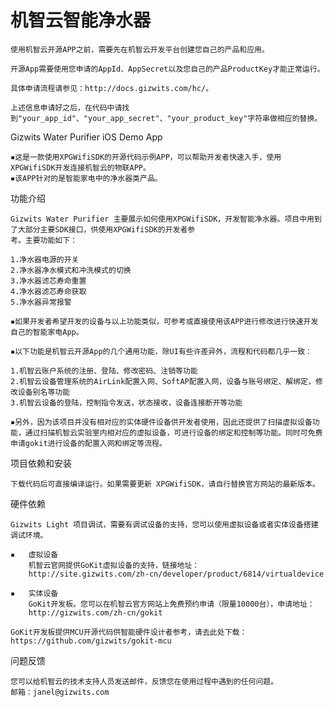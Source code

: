机智云智能净水器
=============

    使用机智云开源APP之前，需要先在机智云开发平台创建您自己的产品和应用。

    开源App需要使用您申请的AppId、AppSecret以及您自己的产品ProductKey才能正常运行。

    具体申请流程请参见：http://docs.gizwits.com/hc/。

    上述信息申请好之后，在代码中请找到"your_app_id"、"your_app_secret"、"your_product_key"字符串做相应的替换。

Gizwits Water Purifier iOS Demo App

	▪这是一款使用XPGWifiSDK的开源代码示例APP，可以帮助开发者快速入手，使用XPGWifiSDK开发连接机智云的物联APP。
	▪该APP针对的是智能家电中的净水器类产品。

功能介绍

    Gizwits Water Purifier 主要展示如何使用XPGWifiSDK，开发智能净水器。项目中用到了大部分主要SDK接口，供使用XPGWifiSDK的开发者参
    考。主要功能如下：

	1.净水器电源的开关
	2.净水器净水模式和冲洗模式的切换
	3.净水器滤芯寿命重置
	4.净水器滤芯寿命获取
	5.净水器异常报警

	▪如果开发者希望开发的设备与以上功能类似，可参考或直接使用该APP进行修改进行快速开发自己的智能家电App。

	▪以下功能是机智云开源App的几个通用功能，除UI有些许差异外，流程和代码都几乎一致：

	1.机智云账户系统的注册、登陆、修改密码、注销等功能
	2.机智云设备管理系统的AirLink配置入网、SoftAP配置入网，设备与账号绑定、解绑定，修改设备别名等功能
	3.机智云设备的登陆，控制指令发送，状态接收，设备连接断开等功能

	▪另外，因为该项目并没有相对应的实体硬件设备供开发者使用，因此还提供了扫描虚拟设备功能，通过扫描机智云实验室内相对应的虚拟设备，可进行设备的绑定和控制等功能。同时可免费申请gokit进行设备的配置入网和绑定等流程。

项目依赖和安装

	下载代码后可直接编译运行。如果需要更新 XPGWifiSDK，请自行替换官方网站的最新版本。

硬件依赖

    Gizwits Light 项目调试，需要有调试设备的支持，您可以使用虚拟设备或者实体设备搭建调试环境。

	▪	虚拟设备
        机智云官网提供GoKit虚拟设备的支持，链接地址：
        http://site.gizwits.com/zh-cn/developer/product/6814/virtualdevice

	▪	实体设备
        GoKit开发板。您可以在机智云官方网站上免费预约申请（限量10000台），申请地址：
        http://gizwits.com/zh-cn/gokit
        
    GoKit开发板提供MCU开源代码供智能硬件设计者参考，请去此处下载：https://github.com/gizwits/gokit-mcu

问题反馈

	您可以给机智云的技术支持人员发送邮件，反馈您在使用过程中遇到的任何问题。
	邮箱：janel@gizwits.com

